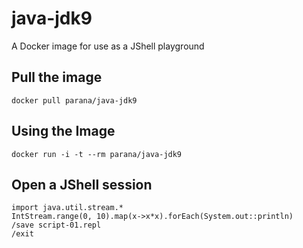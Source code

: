 # java-jdk9

A Docker image for use as a JShell playground

## Pull the image

    docker pull parana/java-jdk9

## Using the Image

    docker run -i -t --rm parana/java-jdk9

## Open a JShell session

    import java.util.stream.*
    IntStream.range(0, 10).map(x->x*x).forEach(System.out::println)
    /save script-01.repl 
    /exit
